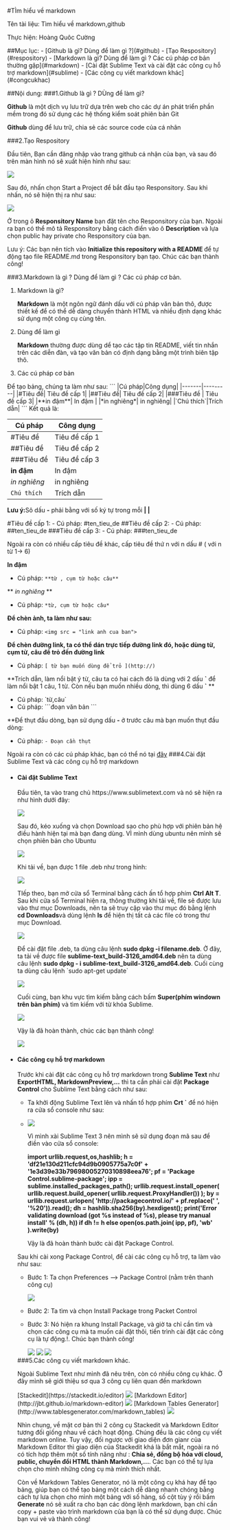 #TÌm hiểu về markdown
<p>Tên tài liệu: Tìm hiểu về markdown,github</p>
<p>Thực hiện: Hoàng Quôc Cường</p>
##Mục lục:
- [Github là gì? Dùng để làm gì ?](#github)
- [Tạo Respository](#respository)
- [Markdown là gì?  Dùng để làm gì ? Các cú pháp cơ bản thường gặp](#markdown)
- [Cài đặt Sublime Text  và cài đặt các công cụ hỗ trợ markdown](#sublime)
- [Các công cụ viết markdown khác](#congcukhac)

##Nội dung:
<a name = "github"></a>
###1.Github là gì ? DÙng để làm gì?
<p><b>Github</b>  là một dịch vụ lưu trữ dựa trên web cho các dự án phát triển phần mềm trong đó sử dụng các hệ thống kiểm soát phiên bản Git</p>
<p><b>Github</b> dùng để lưu trữ, chia sẻ các source code của cá nhân </p>
<a name = "respository"></a>
###2.Tạo Respository
<p>Đầu tiên, Bạn cần đăng nhập vào trang github cá nhận của bạn, và sau đó trên màn hình nó sẽ xuất hiện hình như sau:</p>
<img src = "http://i.imgur.com/bexnITn.png">
<p>Sau đó, nhấn chọn Start a Project để bắt đầu tạo Responsitory. Sau khi nhấn, nó sẽ hiện thị ra như sau:</p>
<img src = "http://i.imgur.com/X8YVTxX.jpg">
<p>Ở trong ô <b>Responsitory Name</b> bạn đặt tên cho Responsitory của bạn. Ngoài ra bạn có thể mô tả Responsitory bằng cách điền vào ô <b>Description</b> và lựa chọn public
hay private cho Responsitory của bạn. </p>
<p>Lưu ý: Các bạn nên tích vào <b>Initialize this repository with a README </b> để tự động tạo file README.md trong Responsitory bạn tạo. Chúc các bạn thành công!</p>
<a name = "markdown"></a>
###3.Markdown  là gì ? Dùng để làm gì ? Các cú pháp cơ bản.
<ol>
<li>Markdown là gì?</li> 
<p><b>Markdown</b> là một ngôn ngữ đánh dấu với cú pháp văn bản thô, được thiết kế để có thể dễ dàng chuyển thành HTML và nhiều định dạng khác sử dụng một công cụ cùng tên.</p>
<li>Dùng để làm gì</li>
<p><b>Markdown</b> thường được dùng dể tạo các tập tin README, viết tin nhắn trên các diễn đàn, và tạo văn bản có định dạng bằng một trình biên tập thô.</p>
<li>Các cú pháp cơ bản</li>
</ol>
Để tạo bảng, chúng ta làm như sau:
```
|Cú pháp|Công dụng|
|-------|---------|
|#Tiêu đề| Tiêu đề cấp 1|
|##Tiêu đề| Tiêu đề cấp 2|
|###Tiêu đề | Tiêu đề cấp 3|
|**in đậm**| In đậm |
|*in nghiêng*| in nghiêng|
|`Chú thích`|Trích dẫn|
```
Kết quả là:

|Cú pháp|Công dụng|
|-------|---------|
|#Tiêu đề| Tiêu đề cấp 1|
|##Tiêu đề| Tiêu đề cấp 2|
|###Tiêu đề | Tiêu đề cấp 3|
|**in đậm**| In đậm |
|*in nghiêng*| in nghiêng|
|`Chú thích`|Trích dẫn|

<p><b>Lưu ý:</b>Sô dấu <b>-</b> phải bằng với số ký tự trong mỗi <b>| |</b></p>
#Tiêu đề cấp 1:
- Cú pháp: #ten_tieu_de
##Tiêu đề cấp 2:
- Cú pháp: ##ten_tieu_de
###Tiêu đề cấp 3:
- Cú pháp: ###ten_tieu_de

Ngoài ra còn có nhiều cấp tiêu đề khác, cấp tiêu đề thứ n với n dấu # ( với n từ 1-> 6)

**In đậm**

-  Cú pháp: `**từ , cụm từ hoặc câu**`

** *in nghiêng* ** 

- Cú pháp: `*từ, cụm từ hoặc câu*`

**Để chèn ảnh, ta làm như sau:**

- Cú pháp: `<img src = "link anh cua ban">`

**Để chèn đường link, ta có thể dán trực tiếp đường link đó, hoặc dùng từ, cụm từ, câu để trỏ đến đường link**

- Cú pháp: `[ từ bạn muốn dùng để trỏ ](http://)`

**Trích dẫn, làm nổi bật ý từ, câu ta có hai cách đó là dùng với 2 dấu **\`** để làm nổi bật 1 câu, 1 từ. Còn nếu bạn muốn nhiều dòng, thì dùng 6 dấu **\`** **

- Cú pháp: \`từ,câu\`
- Cú pháp: \```đoạn văn bản \```

**Để thụt đầu dòng, bạn sử dụng dấu **-** ở trước câu mà bạn muốn thụt đầu dòng:

- Cú pháp: ` - Đoạn cần thụt `

Ngoài ra còn có các cú pháp khác, bạn có thể nó tại [đây](http://daringfireball.net/projects/markdown/syntax)
<a name = "sublime"></a>
###4.Cài đặt Sublime Text và các công cụ hỗ trợ markdown
<ul>
	<li><h4>Cài đặt Sublime  Text</h4></li>
	<p>Đầu tiên, ta vào trang chủ https://www.sublimetext.com và nó sẽ hiện ra như hình dưới đây: </p>
	<img src = "http://i.imgur.com/nCShxC6.jpg">
	<p>Sau đó, kéo xuống và chọn Download sao cho phù hợp với phiên bản hệ điều hành hiện tại mà bạn đang dùng. VÌ mình dùng ubuntu nên mình sẽ chọn phiên bản cho Ubuntu</p>
	<img src = "http://i.imgur.com/Z422yuJ.jpg">
	<p>Khi tải về, bạn được 1 file .deb như trong hình:</p>
	<img src = "http://i.imgur.com/hGXayQQ.jpg">
	<p>TIếp theo, bạn mở cửa sổ Terminal bằng cách ấn tổ hợp phím <b>Ctrl Alt T</b>. Sau khi cửa sổ Terminal hiện ra, thông thường khi tải về, file sẽ được lưu vào thư mục Downloads, nên ta sẽ truy cập vào thư mục đó bằng lệnh <b>cd Downloads</b>và dùng lệnh <b>ls</b> để hiện thị tất cả các file có trong thư mục Download.</p>
	<img src = "http://i.imgur.com/UInPaoW.jpg">
	<p>Để cài đặt file .deb, ta dùng câu lệnh <b>sudo dpkg -i filename.deb</b>. Ở đây, ta tải về được file <b>sublime-text_build-3126_amd64.deb</b> nên ta dùng câu lệnh <b>sudo dpkg - i sublime-text_build-3126_amd64.deb</b>. Cuối cùng ta dùng câu lệnh `sudo apt-get update`</p>
	<img src = "http://i.imgur.com/iMW1am8.jpg">
	<p>Cuối cùng, bạn khu vực tìm kiếm bằng cách bấm <b>Super(phím windown trên bàn phím)</b> và tìm kiếm với từ khóa Sublime.</p> 
	<img src = "http://i.imgur.com/lyiHjyi.jpg">
	<p>Vậy là đã hoàn thành, chúc các bạn thành công!</p>
  <img src = "http://i.imgur.com/PtVgL2B.png">
  <li><h4>Các công cụ hỗ trợ markdown</h4></li>
  <p>Trước khi cài đặt các công cụ hỗ trợ markdown trong <b>Sublime Text</b> như <b>ExportHTML, MarkdownPreview,...</b> thì ta cần phải cài đặt <b>Package Control</b> cho Sublime Text bằng cách như sau:</p>
  <ul>
  <li><p>Ta khởi động Sublime Text lên và nhấn tổ hợp phím <b>Crt `</b> để nó hiện ra cửa sổ console như sau: </p><li>
  <img src = "http://i.imgur.com/WZI8rmB.jpg">
  <p>Vì mình xài Sublime Text 3 nên mình sẽ sử dụng đoạn mã sau để điền vào cửa sổ console:</p>
  <p><b>import urllib.request,os,hashlib; h = 'df21e130d211cfc94d9b0905775a7c0f' + '1e3d39e33b79698005270310898eea76'; pf = 'Package Control.sublime-package'; ipp = sublime.installed_packages_path(); urllib.request.install_opener( urllib.request.build_opener( urllib.request.ProxyHandler()) ); by = urllib.request.urlopen( 'http://packagecontrol.io/' + pf.replace(' ', '%20')).read(); dh = hashlib.sha256(by).hexdigest(); print('Error validating download (got %s instead of %s), please try manual install' % (dh, h)) if dh != h else open(os.path.join( ipp, pf), 'wb' ).write(by) </b></p>
  <p>Vậy là đã hoàn thành bước cài đặt Package Control.</p>
  </ul>
  <p>Sau khi cài xong Package Control, để cài các công cụ hỗ trợ, ta làm vào như sau:</p>
  <ul>
  <li><p>Bước 1: Ta chọn Preferences --> Package Control (nằm trên thanh công cụ)</p></li>
  <img src = "http://i.imgur.com/DuqfyPI.jpg">
  <li><p>Bước 2: Ta tìm và chọn Install Package trong Packet Control<p></li>
  <li><p>Bước 3: Nó hiện ra khung Install Package, và giờ ta chỉ cần tìm và chọn các công cụ mà ta muốn cái đặt thôi, tiến trình cài đặt các công cụ là tự động.!. Chúc bạn thành công!</p></li>
  <img src = "http://i.imgur.com/HMQY5bA.jpg">
  <img src = "http://i.imgur.com/Jqzpp9S.jpg">
  <img src = "http://i.imgur.com/KZwoMxI.jpg">
  </ul>
<a name = "congcukhac"></a>
###5.Các công cụ viết markdown khác.
<p>Ngoài Sublime Text như mình đã nêu trên, còn có nhiều công cụ khác. Ở đây mình sẽ giới thiệu sơ qua 3 công cụ liên quan đến markdown</p>
[Stackedit](https://stackedit.io/editor)
<img src = "http://i.imgur.com/quJ7bkv.jpg">
[Markdown Editor](http://jbt.github.io/markdown-editor)
<img src = "http://i.imgur.com/IO97ULq.jpg">
[Markdown Tables Generator](http://www.tablesgenerator.com/markdown_tables)
<img src = "http://i.imgur.com/C0UwY5T.jpg">
<p>Nhìn chung, về mặt cơ bản thì 2 công cụ Stackedit và Markdown Editor tương đối giống nhau về cách hoạt động. Chúng đều là các công cụ viết markdown online.
Tuy vậy, đối ngược với giao diện đơn gianr của Markdown Editor thì giao diện của Stackedit khá là bắt mắt, ngoài ra nó có tích hợp thêm một số tính năng như :
<b>Chia sẻ, đồng bộ hóa với cloud, public, chuyển đổi HTML thành Markdown,...</b>. Các bạn có thể tự lựa chọn cho mình những công cụ mà mình thích nhất.</p>
<p>Còn về Markdown Tables Generator, nó là một công cụ khá hay để tạo bảng, giúp bạn có thể tạo bảng một cách dễ dàng nhanh chóng bằng cách tự lưa chọn cho mình 
một bảng với số hàng, số cột tùy ý rồi bấm <b>Generate</b> nó sẽ xuất ra cho bạn các dòng lệnh markdown, bạn chỉ cần copy + paste vào trình markdown của bạn là có thể
sử dụng được. Chúc bạn vui vẻ và thành công!</p>
